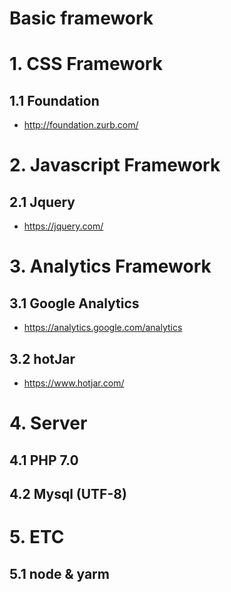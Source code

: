 Basic framework
=============

# 1. CSS Framework
## 1.1 Foundation
 - http://foundation.zurb.com/
 
# 2. Javascript Framework
## 2.1 Jquery
 - https://jquery.com/
  
# 3. Analytics Framework
## 3.1 Google Analytics
 - https://analytics.google.com/analytics
## 3.2 hotJar
 - https://www.hotjar.com/


# 4. Server
## 4.1 PHP 7.0
## 4.2 Mysql (UTF-8)

# 5. ETC
## 5.1 node & yarm

